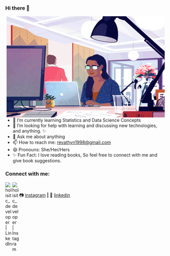 ### Hi there 👋

<img align="right" alt="GIF" src="https://github.com/revathynarayanan98/revathynarayanan98/blob/main/code.gif?raw=true" width="500" height="320" />



- 🌱 I’m currently learning Statistics and Data Science Concepts
- 🤔 I’m looking for help with learning and discussing new technologies, and anything. ✨
- 💬 Ask me about anything
- 📫 How to reach me: revathyn1998@gmail.com
- 😄 Pronouns: She/Her/Hers
- ✨ Fun Fact: I love reading books, So feel free to connect with me and give book suggestions. 

### Connect with me:
[<img align="left" alt="holisitc_developer | LinkedIn" width="22px" src="https://icons8.com/icons/set/github-linkedin-stackoverflow-twitter" />][linkedin]
[<img align="left" alt="holisitc_developer | Instagram" width="22px" src="https://cdn.jsdelivr.net/npm/simple-icons@v3/icons/instagram.svg" />][instagram]


<br />

📷 [instagram][instagram] **|** 
👔 [linkedin][linkedin]



[instagram]: https://instagram.com/revathy.nn
[linkedin]: https://linkedin.com/in/revathynarayanan




  

